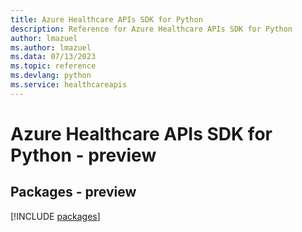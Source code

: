 ```yaml
---
title: Azure Healthcare APIs SDK for Python
description: Reference for Azure Healthcare APIs SDK for Python
author: lmazuel
ms.author: lmazuel
ms.data: 07/13/2023
ms.topic: reference
ms.devlang: python
ms.service: healthcareapis
---
```

# Azure Healthcare APIs SDK for Python - preview
## Packages - preview
[!INCLUDE [packages](healthcare-apis-index.md)]